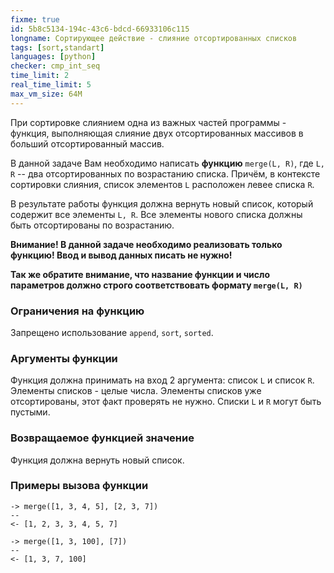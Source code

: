 ```yaml
---
fixme: true
id: 5b8c5134-194c-43c6-bdcd-66933106c115
longname: Сортирующее действие - слияние отсортированных списков
tags: [sort,standart]
languages: [python]
checker: cmp_int_seq
time_limit: 2
real_time_limit: 5
max_vm_size: 64M
---
```


При сортировке слиянием одна из важных частей программы - функция, выполняющая слияние двух отсортированных массивов в больший отсортированный массив.

В данной задаче Вам необходимо написать **функцию** `merge(L, R)`, где `L, R` -- два отсортированных по возрастанию списка.
Причём, в контексте сортировки слияния, список элементов `L` расположен левее списка `R`.

В результате работы функция должна вернуть новый список, который содержит все элементы `L, R`.
Все элементы нового списка должны быть отсортированы по возрастанию.

**Внимание! В данной задаче необходимо реализовать только функцию! Ввод и вывод данных писать не нужно!**

**Так же обратите внимание, что название функции и число параметров должно строго соответствовать формату `merge(L, R)`**

### Ограничения на функцию

Запрещено использование `append`, `sort`, `sorted`.

### Аргументы функции

Функция должна принимать на вход 2 аргумента: список `L` и список `R`.
Элементы списков - целые числа.
Элементы списков уже отсортированы, этот факт проверять не нужно.
Списки `L` и `R` могут быть пустыми.

### Возвращаемое функцией значение

Функция должна вернуть новый список.

### Примеры вызова функции

```
-> merge([1, 3, 4, 5], [2, 3, 7])
--
<- [1, 2, 3, 3, 4, 5, 7]
```

```
-> merge([1, 3, 100], [7])
--
<- [1, 3, 7, 100]
```
